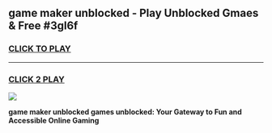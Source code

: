 
## game maker unblocked - Play Unblocked Gmaes & Free #3gl6f
<h3>
<a href="https://news.freeplayer.one?title=game_maker_unblocked&ref=27F">CLICK TO PLAY</a></h3>
<hr>

<h3>
<a href="https://news.freeplayer.one?title=game_maker_unblocked&ref=27F">CLICK 2 PLAY</a>
  
</h3>

<a href="https://news.freeplayer.one?title=game_maker_unblocked&ref=27F/"><img src="https://clearcache.store/games.png"></a>


**game maker unblocked games unblocked: Your Gateway to Fun and Accessible Online Gaming**
